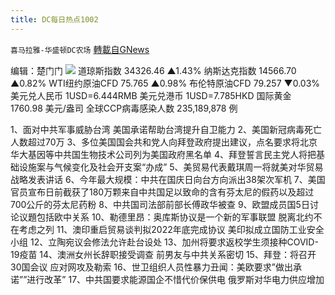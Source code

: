 ```yaml
---
title: DC每日热点1002
---
```

`喜马拉雅-华盛顿DC农场` [轉載自GNews](https://gnews.org/zh-hans/1569037/)

编辑：楚门门
![](https://assets.gnews.org/wp-content/uploads/2021/10/421B0D60-9663-44BE-8C3F-1E2016A80C39-scaled.jpeg)
道琼斯指数 34326.46 ▲1.43%
纳斯达克指数 14566.70 ▲0.82%
WTI纽约原油CFD 75.765 ▲0.98%
布伦特原油CFD 79.257 ▼0.03%
美元兑人民币 1USD=6.444RMB
美元兑港币 1USD=7.785HKD
国际黄金 1760.98 美元/盎司
全球CCP病毒感染人数 235,189,878 例

1、面对中共军事威胁台湾 美国承诺帮助台湾提升自卫能力
2、美国新冠病毒死亡人数超过70万
3、多位美国国会共和党人向拜登政府提出建议，点名要求将北京华大基因等中共国生物技术公司列为美国政府黑名单
4、拜登誓言民主党人将把基础设施案与气候变化及社会开支案“办成”
5、美贸易代表戴琪周一将就美对华贸易战略发表讲话
6、今年最大规模：中共在国庆日向台方向派出38架次军机
7、美国官员宣布日前截获了180万颗来自中共国足以致命的含有芬太尼的假药以及超过700公斤的芬太尼药粉
8、中共国司法部前部长傅政华被查
9、欧盟成员国5日讨论议題包括欧中关系
10、勒德里昂：奥库斯协议是一个新的军事联盟 脱离北约不在考虑之列
11、澳印重启贸易谈判拟2022年底完成协议 美印拟成立国防工业安全小组
12、立陶宛议会修法允许赴台设处
13、加州将要求返校学生须接种COVID-19疫苗
14、澳洲女州长辞职接受调查 前男友与中共关系密切
15、拜登：将召开30国会议 应对网攻及勒索
16、世卫组织人员性暴力丑闻：美欧要求”做出承诺””进行改革”
17、中共国要求能源国企不惜代价保供电 俄罗斯对华电力供应增加
